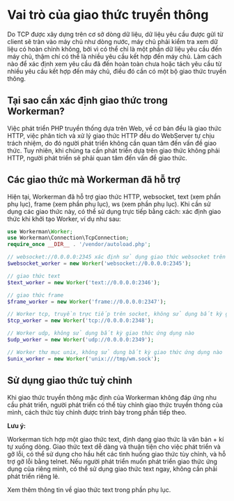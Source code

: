 # Vai trò của giao thức truyền thông
Do TCP được xây dựng trên cơ sở dòng dữ liệu, dữ liệu yêu cầu được gửi từ client sẽ tràn vào máy chủ như dòng nước, máy chủ phải kiểm tra xem dữ liệu có hoàn chỉnh không, bởi vì có thể chỉ là một phần dữ liệu yêu cầu đến máy chủ, thậm chí có thể là nhiều yêu cầu kết hợp đến máy chủ. Làm cách nào để xác định xem yêu cầu đã đến hoàn toàn chưa hoặc tách yêu cầu từ nhiều yêu cầu kết hợp đến máy chủ, điều đó cần có một bộ giao thức truyền thông.

## Tại sao cần xác định giao thức trong Workerman?

Việc phát triển PHP truyền thống dựa trên Web, về cơ bản đều là giao thức HTTP, việc phân tích và xử lý giao thức HTTP đều do WebServer tự chịu trách nhiệm, do đó người phát triển không cần quan tâm đến vấn đề giao thức. Tuy nhiên, khi chúng ta cần phát triển dựa trên giao thức không phải HTTP, người phát triển sẽ phải quan tâm đến vấn đề giao thức.

## Các giao thức mà Workerman đã hỗ trợ
Hiện tại, Workerman đã hỗ trợ giao thức HTTP, websocket, text (xem phần phụ lục), frame (xem phần phụ lục), ws (xem phần phụ lục). Khi cần sử dụng các giao thức này, có thể sử dụng trực tiếp bằng cách: xác định giao thức khi khởi tạo Worker, ví dụ như sau:
```php
use Workerman\Worker;
use Workerman\Connection\TcpConnection;
require_once __DIR__ . '/vendor/autoload.php';

// websocket://0.0.0.0:2345 xác định sử dụng giao thức websocket trên cổng 2345
$websocket_worker = new Worker('websocket://0.0.0.0:2345');

// giao thức text
$text_worker = new Worker('text://0.0.0.0:2346');

// giao thức frame
$frame_worker = new Worker('frame://0.0.0.0:2347');

// Worker tcp, truyền trực tiếp trên socket, không sử dụng bất kỳ giao thức ứng dụng nào
$tcp_worker = new Worker('tcp://0.0.0.0:2348');

// Worker udp, không sử dụng bất kỳ giao thức ứng dụng nào
$udp_worker = new Worker('udp://0.0.0.0:2349');

// Worker thư mục unix, không sử dụng bất kỳ giao thức ứng dụng nào
$unix_worker = new Worker('unix:///tmp/wm.sock');

```

## Sử dụng giao thức tuỳ chỉnh
Khi giao thức truyền thông mặc định của Workerman không đáp ứng nhu cầu phát triển, người phát triển có thể tùy chỉnh giao thức truyền thông của mình, cách thức tùy chỉnh được trình bày trong phần tiếp theo.

**Lưu ý:**

Workerman tích hợp một giao thức text, định dạng giao thức là văn bản + kí tự xuống dòng. Giao thức text dễ dàng và thuận tiện cho việc phát triển và gỡ lỗi, có thể sử dụng cho hầu hết các tình huống giao thức tùy chỉnh, và hỗ trợ gỡ lỗi bằng telnet. Nếu người phát triển muốn phát triển giao thức ứng dụng của riêng mình, có thể sử dụng giao thức text ngay, không cần phải phát triển riêng lẻ.

Xem thêm thông tin về giao thức text trong phần phụ lục.
